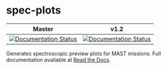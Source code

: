 spec-plots
==========
| Master | v1.2 |
| :----: | :--: |
| [![Documentation Status](https://readthedocs.org/projects/spec-plots/badge/?version=master)](https://readthedocs.org/projects/spec-plots/?badge=master) | [![Documentation Status](https://readthedocs.org/projects/spec-plots/badge/?version=v1.2)](https://readthedocs.org/projects/spec-plots/?badge=v1.2) |

Generates spectroscopic preview plots for MAST missions.  Full documentation available at [Read the Docs](https://readthedocs.org/projects/spec-plots/).
